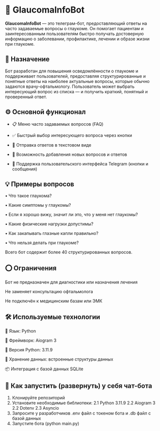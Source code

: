 # 🤖 GlaucomaInfoBot
**GlaucomaInfoBot** — это телеграм-бот, предоставляющий ответы на часто задаваемые вопросы о глаукоме. Он помогает пациентам и заинтересованным пользователям быстро получать достоверную информацию о заболевании, профилактике, лечении и образе жизни при глаукоме.
## 📌 Назначение
Бот разработан для повышения осведомлённости о глаукоме и поддерживает пользователей, предоставляя структурированные и понятные ответы на наиболее актуальные вопросы, которые обычно задаются врачу-офтальмологу.
Пользователь может выбрать интересующий вопрос из списка — и получить краткий, понятный и проверенный ответ.
## ⚙️ Основной функционал
  - 📋 Меню часто задаваемых вопросов (FAQ)
  
  - ✅ Быстрый выбор интересующего вопроса через кнопки
  
  - 💬 Отправка ответов в текстовом виде
  
  - 🧠 Возможность добавления новых вопросов и ответов
  
  - 📱 Поддержка пользовательского интерфейса Telegram (кнопки и сообщения)
## 💡 Примеры вопросов
  • Что такое глаукома?
  
  • Какие симптомы у глаукомы?
  
  • Если я хорошо вижу, значит ли это, что у меня нет глаукомы?
  
  • Какие физические нагрузки допустимы?
  
  • Как закапывать глазные капли правильно?
  
  • Что нельзя делать при глаукоме?
  
  Всего бот содержит более 40 структурированных вопросов.
## ⭕ Ограничения
Бот не предназначен для диагностики или назначения лечения

Не заменяет консультацию офтальмолога

Не подключён к медицинским базам или ЭМК

## 🛠 Используемые технологии
🐍 Язык: Python

🤖 Фреймворк: Aiogram 3 

🔧 Версия Python: 3.11.9

💾 Хранение данных: встроенные структуры данных

📦 Интеграция с базой данных SQLite
## 📁 Как запустить (развернуть) у себя чат-бота
1. Клонируйте репозиторий
2. Установите необходимые библиотеки:
  2.1 Python 3.11.9
  2.2 Aiogram 3
  2.2 Dotenv
  2.3 Asyncio
3. Запросите у разработчиков .env файл с токеном бота и .db файл с базой данных
4. Запустите бота (python main.py)

